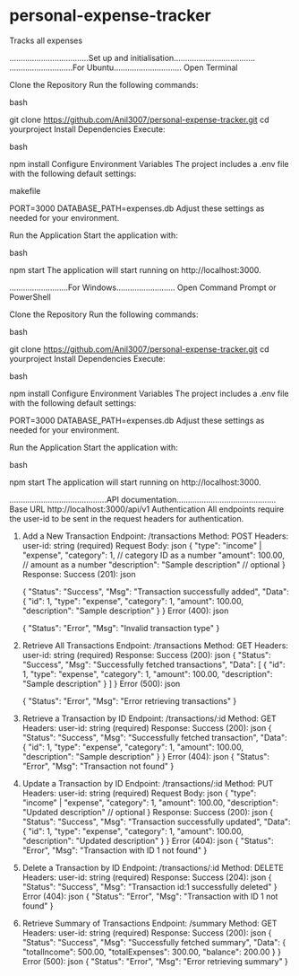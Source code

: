 # personal-expense-tracker
Tracks all expenses

...................................Set up and initialisation....................................
............................For Ubuntu..............................
Open Terminal

Clone the Repository
Run the following commands:

bash

git clone https://github.com/Anil3007/personal-expense-tracker.git
cd yourproject
Install Dependencies
Execute:

bash

npm install
Configure Environment Variables
The project includes a .env file with the following default settings:

makefile

PORT=3000
DATABASE_PATH=expenses.db
Adjust these settings as needed for your environment.

Run the Application
Start the application with:

bash

npm start
The application will start running on http://localhost:3000.

..........................For Windows..........................
Open Command Prompt or PowerShell

Clone the Repository
Run the following commands:

bash

git clone https://github.com/Anil3007/personal-expense-tracker.git
cd yourproject
Install Dependencies
Execute:

bash

npm install
Configure Environment Variables
The project includes a .env file with the following default settings:

PORT=3000
DATABASE_PATH=expenses.db
Adjust these settings as needed for your environment.

Run the Application
Start the application with:

bash

npm start
The application will start running on http://localhost:3000.


...........................................API documentation............................................
Base URL
http://localhost:3000/api/v1
Authentication
All endpoints require the user-id to be sent in the request headers for authentication.

1. Add a New Transaction
Endpoint: /transactions
Method: POST
Headers:
user-id: string (required)
Request Body:
    json
    {
    "type": "income" | "expense",
    "category": 1, // category ID as a number
    "amount": 100.00, // amount as a number
    "description": "Sample description" // optional
    }
Response:
    Success (201):
    json

    {
    "Status": "Success",
    "Msg": "Transaction successfully added",
    "Data": {
        "id": 1,
        "type": "expense",
        "category": 1,
        "amount": 100.00,
        "description": "Sample description"
    }
    }
    Error (400):
    json

    {
    "Status": "Error",
    "Msg": "Invalid transaction type"
    }
2. Retrieve All Transactions
Endpoint: /transactions
Method: GET
Headers:
user-id: string (required)
Response:
    Success (200):
    json
    {
    "Status": "Success",
    "Msg": "Successfully fetched transactions",
    "Data": [
        {
        "id": 1,
        "type": "expense",
        "category": 1,
        "amount": 100.00,
        "description": "Sample description"
        }
    ]
    }
    Error (500):
    json

    {
    "Status": "Error",
    "Msg": "Error retrieving transactions"
    }
3. Retrieve a Transaction by ID
Endpoint: /transactions/:id
Method: GET
Headers:
user-id: string (required)
Response:
    Success (200):
    json
    {
    "Status": "Success",
    "Msg": "Successfully fetched transaction",
    "Data": {
        "id": 1,
        "type": "expense",
        "category": 1,
        "amount": 100.00,
        "description": "Sample description"
    }
    }
    Error (404):
    json
    {
    "Status": "Error",
    "Msg": "Transaction not found"
    }
4. Update a Transaction by ID
Endpoint: /transactions/:id
Method: PUT
Headers:
user-id: string (required)
Request Body:
    json
    {
    "type": "income" | "expense",
    "category": 1,
    "amount": 100.00,
    "description": "Updated description" // optional
    }
Response:
    Success (200):
    json
    {
    "Status": "Success",
    "Msg": "Transaction successfully updated",
    "Data": {
        "id": 1,
        "type": "expense",
        "category": 1,
        "amount": 100.00,
        "description": "Updated description"
    }
    }
    Error (404):
    json
    {
    "Status": "Error",
    "Msg": "Transaction with ID 1 not found"
    }
5. Delete a Transaction by ID
Endpoint: /transactions/:id
Method: DELETE
Headers:
user-id: string (required)
Response:
    Success (204):
    json
    {
    "Status": "Success",
    "Msg": "Transaction id:1 successfully deleted"
    }
    Error (404):
    json
    {
    "Status": "Error",
    "Msg": "Transaction with ID 1 not found"
    }
6. Retrieve Summary of Transactions
Endpoint: /summary
Method: GET
Headers:
user-id: string (required)
Response:
    Success (200):
    json
    {
    "Status": "Success",
    "Msg": "Successfully fetched summary",
    "Data": {
        "totalIncome": 500.00,
        "totalExpenses": 300.00,
        "balance": 200.00
    }
    }
    Error (500):
    json
    {
    "Status": "Error",
    "Msg": "Error retrieving summary"
    }